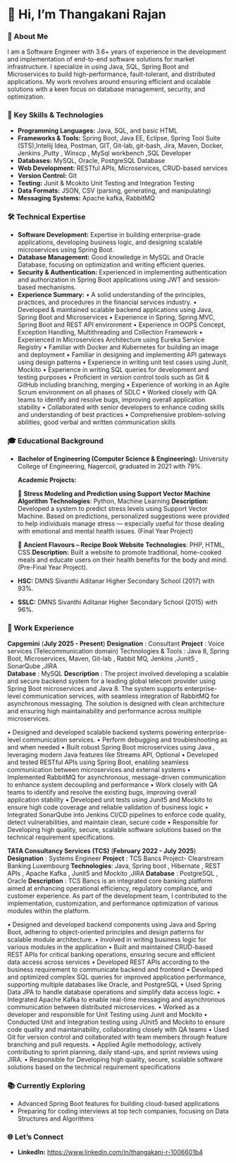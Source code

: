 # 👋 Hi, I’m Thangakani Rajan

### 🎯 About Me
I am a Software Engineer with 3.6+ years of experience in the development and implementation of end-to-end software solutions for market infrastructure. I specialize in using Java, SQL, Spring Boot and Microservices to build high-performance, fault-tolerant, and distributed applications. My work revolves around ensuring efficient and scalable solutions with a keen focus on database management, security, and optimization.

### 🚀 Key Skills & Technologies
- **Programming Languages:** Java, SQL, and basic HTML
- **Frameworks & Tools:** Spring Boot, Java EE, Eclipse, Spring Tool Suite (STS),Intellij Idea,  Postman, GIT, Git-lab, git-bash, Jira, Maven, Docker, Jenkins ,Putty , Winscp , MySql workbench ,SQL Developer
- **Databases:** MySQL, Oracle, PostgreSQL Database
- **Web Development:** RESTful APIs, Microservices, CRUD-based services
- **Version Control:** Git
- **Testing:** Junit & Mcokito Unit Testing and Integration Testing 
- **Data Formats:** JSON, CSV (parsing, generating, and manipulating)
- **Messaging Systems:** Apache kafka, RabbitMQ

### 🛠 Technical Expertise
- **Software Development:** Expertise in building enterprise-grade applications, developing business logic, and designing scalable microservices using Spring Boot.
- **Database Management:** Good knowledge in MySQL and Oracle Database, focusing on optimization and writing efficient queries.
- **Security & Authentication:** Experienced in implementing authentication and authorization in Spring Boot applications using JWT and session-based mechanisms.
- **Experience Summary:**
        • A solid understanding of the principles, practices, and procedures in the financial services industry.
        •	Developed & maintained scalable backend applications using Java, Spring Boot and Microservices
        •	Experience in Spring, Spring MVC, Spring Boot and REST API environment
        •	Experience in OOPS Concept, Exception Handling, Multithreading and Collection Framework
        •	Experienced in Microservices Architecture using Eureka Service Registry
        •	Familiar with Docker and Kubernetes for building an image and deployment
        •	Familiar in designing and implementing API gateways using design patterns
        •	Experience in writing unit test cases using Junit, Mockito
        •	Experience in writing SQL queries for development and testing purposes
        •	Proficient in version control tools such as Git & GitHub including branching, merging
        •	Experience of working in an Agile Scrum environment on all phases of SDLC
        •	Worked closely with QA teams to identify and resolve bugs, improving overall application stability
        •	Collaborated with senior developers to enhance coding skills and understanding of best practices
        •	Comprehensive problem-solving abilities, good verbal and written communication skills


### 🎓 Educational Background
- **Bachelor of Engineering (Computer Science & Engineering):** University College of Engineering, Nagercoil, graduated in 2021 with 79%.

   **Academic Projects:**

    🔹 **Stress Modeling and Prediction using Support Vector Machine Algorithm**
        **Technologies**: Python, Machine Learning
        **Description:** Developed a system to predict stress levels using Support Vector Machine. Based on predictions, personalized suggestions were provided to help
          individuals manage stress — especially useful for those dealing with emotional and mental health issues. (Final Year Project)

   🔹 **Ancient Flavours – Recipe Book Website**
        **Technologies**: PHP, HTML, CSS
        **Description:** Built a website to promote traditional, home-cooked meals and educate users on their health benefits for the body and mind. (Pre-Final Year Project).


- **HSC:** DMNS Sivanthi Aditanar Higher Secondary School (2017) with 93%.
- **SSLC:** DMNS Sivanthi Aditanar Higher Secondary School (2015) with 96%.

### 💼 Work Experience
**Capgemini**  (**July 2025 - Present**)
**Designation** : Consultant
**Project**	: Voice services (Telecommunication domain) Technologies & Tools	: Java 8, Spring Boot, Microservices, Maven, Git-lab , Rabbit MQ, Jenkins ,Junit5 , SonarQube ,JIRA  
**Database**	: MySQL
**Description**	: The project involved developing a scalable and secure backend system for a leading global telecom provider using Spring Boot microservices and Java 8. The system supports enterprise-level communication services, with seamless integration of RabbitMQ for asynchronous messaging. The solution is designed with clean architecture and ensuring high maintainability and performance across multiple microservices.

•	Designed and developed scalable backend systems powering enterprise-level communication services.
•	Perform debugging and troubleshooting as and when needed
•	Built robust Spring Boot microservices using Java , leveraging modern Java features like Streams API, Optional
•	Developed and tested RESTful APIs using Spring Boot, enabling seamless communication between microservices and external systems
•	Implemented RabbitMQ for asynchronous, message-driven communication to enhance system decoupling and performance
•	Work closely with QA teams to identify and resolve the existing bugs, improving overall application stability
•	Developed unit tests using Junit5 and Mockito to ensure high code coverage and reliable validation of business logic
•	Integrated SonarQube into Jenkins CI/CD  pipelines to enforce code quality, detect vulnerabilities, and maintain clean, secure code
•	Responsible for Developing high quality, secure, scalable software solutions based on the technical requirement specifications.

**TATA Consultancy Services (TCS)**  (**February 2022 - July 2025**) 
**Designation** : Systems Engineer
**Project** 	: TCS Bancs Project- Clearstream Banking Luxembourg
**Technologies**: Java, Spring boot , Hibernate , REST APIs ,  Apache Kafka , Junit5 and Mockito  ,JIRA
**Database**	: PostgreSQL , Oracle
**Description**	: TCS Bancs is an integrated core banking platform aimed at enhancing operational efficiency, regulatory compliance, and customer experience. As part of the development team, I contributed to the implementation, customization, and performance optimization of various modules within the platform.

•	Designed and developed backend components using Java and Spring Boot, adhering to object-oriented principles and design patterns for scalable module architecture.
•	Involved in writing business logic for various modules in the application
•	Built and maintained CRUD-based REST APIs for critical banking operations, ensuring secure and efficient data access across services
•	Developed REST APIs according to the business requirement to communicate backend and frontend
•	Developed and optimized complex SQL queries for improved application performance, supporting multiple databases like Oracle, and PostgreSQL
•	Used Spring Data JPA to handle database operations and simplify data access logic.
•	Integrated Apache Kafka to enable real-time messaging and asynchronous communication between distributed microservices.
•	Worked as a developer and responsible for Unit Testing using Junit and Mockito
•	Conducted Unit and Integration testing using JUnit5 and Mockito to ensure code quality and maintainability, collaborating closely with QA teams
•	Used Git for version control and collaborated with team members through feature branching and pull requests.
•	Applied Agile methodology, actively contributing to sprint planning, daily stand-ups, and sprint reviews using JIRA.
•	Responsible for Developing high quality, secure, scalable software solutions based on the technical requirement specifications


### 📚 Currently Exploring
- Advanced Spring Boot features for building cloud-based applications
- Preparing for coding interviews at top tech companies, focusing on Data Structures and Algorithms
### 🌐 Let’s Connect
- **LinkedIn:** https://www.linkedin.com/in/thangakani-r-1006601b4

